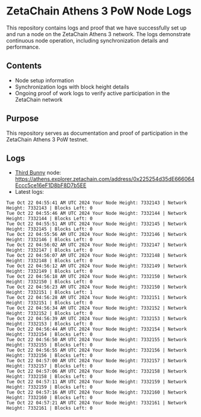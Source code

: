 # ZetaChain Athens 3 PoW Node Logs
This repository contains logs and proof that we have successfully set up and run a node on the ZetaChain Athens 3 network. The logs demonstrate continuous node operation, including synchronization details and performance.

## Contents
- Node setup information
- Synchronization logs with block height details
- Ongoing proof of work logs to verify active participation in the ZetaChain network

## Purpose
This repository serves as documentation and proof of participation in the ZetaChain Athens 3 PoW testnet.

## Logs

- [Third Bunny](https://thirdbunny.xyz/) node: https://athens.explorer.zetachain.com/address/0x225254d35dE666064Eccc5ce16eF1D8bF8D7b5EE
- Latest logs:
```
Tue Oct 22 04:55:41 AM UTC 2024 Your Node Height: 7332143 | Network Height: 7332143 | Blocks Left: 0
Tue Oct 22 04:55:46 AM UTC 2024 Your Node Height: 7332144 | Network Height: 7332144 | Blocks Left: 0
Tue Oct 22 04:55:51 AM UTC 2024 Your Node Height: 7332145 | Network Height: 7332145 | Blocks Left: 0
Tue Oct 22 04:55:56 AM UTC 2024 Your Node Height: 7332146 | Network Height: 7332146 | Blocks Left: 0
Tue Oct 22 04:56:02 AM UTC 2024 Your Node Height: 7332147 | Network Height: 7332147 | Blocks Left: 0
Tue Oct 22 04:56:07 AM UTC 2024 Your Node Height: 7332148 | Network Height: 7332148 | Blocks Left: 0
Tue Oct 22 04:56:12 AM UTC 2024 Your Node Height: 7332149 | Network Height: 7332149 | Blocks Left: 0
Tue Oct 22 04:56:18 AM UTC 2024 Your Node Height: 7332150 | Network Height: 7332150 | Blocks Left: 0
Tue Oct 22 04:56:23 AM UTC 2024 Your Node Height: 7332150 | Network Height: 7332151 | Blocks Left: 1
Tue Oct 22 04:56:28 AM UTC 2024 Your Node Height: 7332151 | Network Height: 7332151 | Blocks Left: 0
Tue Oct 22 04:56:34 AM UTC 2024 Your Node Height: 7332152 | Network Height: 7332152 | Blocks Left: 0
Tue Oct 22 04:56:39 AM UTC 2024 Your Node Height: 7332153 | Network Height: 7332153 | Blocks Left: 0
Tue Oct 22 04:56:44 AM UTC 2024 Your Node Height: 7332154 | Network Height: 7332154 | Blocks Left: 0
Tue Oct 22 04:56:50 AM UTC 2024 Your Node Height: 7332155 | Network Height: 7332155 | Blocks Left: 0
Tue Oct 22 04:56:55 AM UTC 2024 Your Node Height: 7332156 | Network Height: 7332156 | Blocks Left: 0
Tue Oct 22 04:57:00 AM UTC 2024 Your Node Height: 7332157 | Network Height: 7332157 | Blocks Left: 0
Tue Oct 22 04:57:06 AM UTC 2024 Your Node Height: 7332158 | Network Height: 7332158 | Blocks Left: 0
Tue Oct 22 04:57:11 AM UTC 2024 Your Node Height: 7332159 | Network Height: 7332159 | Blocks Left: 0
Tue Oct 22 04:57:16 AM UTC 2024 Your Node Height: 7332160 | Network Height: 7332160 | Blocks Left: 0
Tue Oct 22 04:57:21 AM UTC 2024 Your Node Height: 7332161 | Network Height: 7332161 | Blocks Left: 0
```

